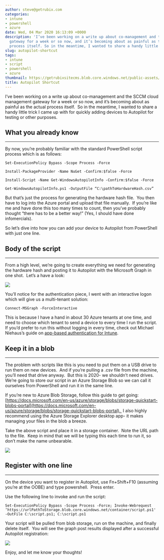 ```yaml
---
author: steve@getrubix.com
categories:
- intune
- powershell
- azure
date: Wed, 04 Mar 2020 16:13:09 +0000
description: 'I’ve been working on a write up about co-management and the SCCM cloud management
  gateway for a week or so now, and it’s becoming about as painful as the actual
  process itself. So in the meantime, I wanted to share a handy little trick I came up with.'
slug: autopilot-shortcut
tags:
- intune
- script
- powershell
- azure
thumbnail: https://getrubixsitecms.blob.core.windows.net/public-assets/content/v1/thumbnails/autopilot-shortcut_thumbnail.jpg
title: Autopilot Shortcut
---
```


I’ve been working on a write up about co-management and the SCCM cloud management gateway for a week or so now, and it’s becoming about as painful as the actual process itself.  So in the meantime, I wanted to share a handy little trick I came up with for quickly adding devices to Autopilot for testing or other purposes.  

## What you already know
---

By now, you’re probably familiar with the standard PowerShell script process which is as follows:

```
Set-ExecutionPolicy Bypass -Scope Process -Force
```

```
Install-PackageProvider -Name NuGet -Confirm:$false -Force
```

```
Install-Script -Name Get-WindowsAutopilotInfo -Confirm:$false -Force
```

```
Get-WindowsAutopilotInfo.ps1 -OutputFile “C:\pathToHardwareHash.csv”
```

But that’s just the process for generating the hardware hash file.  You then have to log into the Azure portal and upload that file manually.  If you’re like me and have done this too many times to count, then you’ve probably thought “there has to be a better way!” (Yes, I should have done infomercials).  

So let’s dive into how you can add your device to Autopilot from PowerShell with just one line.

## Body of the script
---

From a high level, we’re going to create everything we need for generating the hardware hash and posting it to Autopilot with the Microsoft Graph in one shot.  Let’s a have a look:

![](https://getrubixsitecms.blob.core.windows.net/public-assets/content/v1/5dd365a31aa1fd743bc30b8e/1583337959758-REDQJFKX0MXTBNN99DOC/image-asset.png)

You’ll notice for the authentication piece, I went with an interactive logon which will give us a multi-tenant solution:

```
Connect-MSGraph -ForceInteractive
```

This is because I have a hand in about 30 Azure tenants at one time, and need to choose which tenant to send a device to every time I run the script.  If you’d prefer to run this without logging in every time, check out Michael Niehaus’s guide on [app-based authentication for Intune](https://oofhours.com/2019/11/29/app-based-authentication-with-intune/).

## Keep it in a blob
---

The problem with scripts like this is you need to put them on a USB drive to run them on new devices.  And if you’re pulling a .csv file from the machine, you’ll need that drive anyway.  But this is 2020- we shouldn’t need drives.  We’re going to store our script in an Azure Storage Blob so we can call it ourselves from PowerShell and run it in the same line.

If you’re new to Azure Blob Storage, follow this guide to get going: [https://docs.microsoft.com/en-us/azure/storage/blobs/storage-quickstart-blobs-portal](https://docs.microsoft.com/en-us/azure/storage/blobs/storage-quickstart-blobs-portal).  I also highly recommend using the Azure Storage Explorer desktop app- it makes managing your files in the blob a breeze.

Take the above script and place it in a storage container.  Note the URL path to the file.  Keep in mind that we will be typing this each time to run it, so don’t make the name unbearable.

![](https://getrubixsitecms.blob.core.windows.net/public-assets/content/v1/5dd365a31aa1fd743bc30b8e/1583338033080-GPSMZ70LBOWVUCW09N1B/image-asset.png)

## Register with one line
---

On the device you want to register in Autopilot, use Fn+Shift+F10 (assuming you’re at the OOBE) and type powershell.  Press enter.

Use the following line to invoke and run the script:

```
Set-ExecutionPolicy Bypass -Scope Process -Force; Invoke-Webrequest ‘https://urlPathToStorage.blob.core.windows.net/container/script.ps1' -OutFile C:\script.ps1; C:\script.ps1
```

Your script will be pulled from blob storage, run on the machine, and finally delete itself.  You will see the graph post results displayed after a successful Autopilot registration:

![](https://getrubixsitecms.blob.core.windows.net/public-assets/content/v1/5dd365a31aa1fd743bc30b8e/1583338114754-PU7ZWZBIT4N8Z0MI4T9Q/image-asset.png)

Enjoy, and let me know your thoughts!

